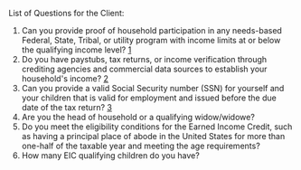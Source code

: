 List of Questions for the Client:
1. Can you provide proof of household participation in any needs-based Federal, State, Tribal, or utility program with income limits at or below the qualifying income level? [1](https://www.taxgpt.com/)
2. Do you have paystubs, tax returns, or income verification through crediting agencies and commercial data sources to establish your household's income? [2](https://www.taxgpt.com/)
3. Can you provide a valid Social Security number (SSN) for yourself and your children that is valid for employment and issued before the due date of the tax return? [3](https://www.taxgpt.com/)
4. Are you the head of household or a qualifying widow/widowe?
5. Do you meet the eligibility conditions for the Earned Income Credit, such as having a principal place of abode in the United States for more than one-half of the taxable year and meeting the age requirements?
6. How many EIC qualifying children do you have?